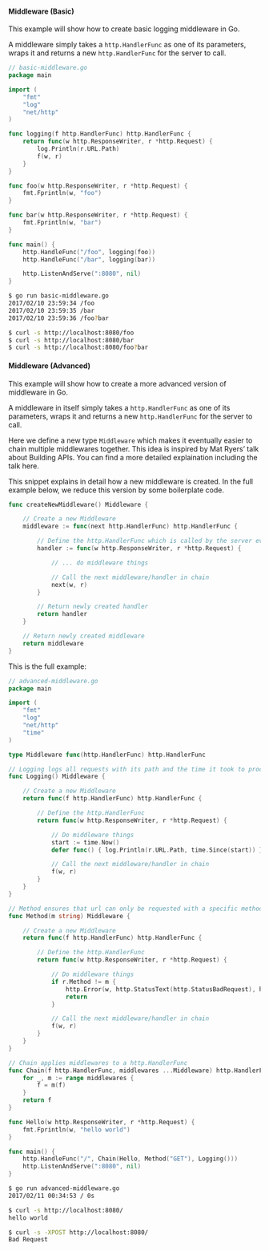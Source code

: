 #### Middleware (Basic)
This example will show how to create basic logging middleware in Go.

A middleware simply takes a `http.HandlerFunc` as one of its parameters, wraps it and returns a new `http.HandlerFunc` for the server to call.


```go
// basic-middleware.go
package main

import (
    "fmt"
    "log"
    "net/http"
)

func logging(f http.HandlerFunc) http.HandlerFunc {
    return func(w http.ResponseWriter, r *http.Request) {
        log.Println(r.URL.Path)
        f(w, r)
    }
}

func foo(w http.ResponseWriter, r *http.Request) {
    fmt.Fprintln(w, "foo")
}

func bar(w http.ResponseWriter, r *http.Request) {
    fmt.Fprintln(w, "bar")
}

func main() {
    http.HandleFunc("/foo", logging(foo))
    http.HandleFunc("/bar", logging(bar))

    http.ListenAndServe(":8080", nil)
}
```

``` bash
$ go run basic-middleware.go
2017/02/10 23:59:34 /foo
2017/02/10 23:59:35 /bar
2017/02/10 23:59:36 /foo?bar

$ curl -s http://localhost:8080/foo
$ curl -s http://localhost:8080/bar
$ curl -s http://localhost:8080/foo?bar
```

#### Middleware (Advanced)
This example will show how to create a more advanced version of middleware in Go.

A middleware in itself simply takes a `http.HandlerFunc` as one of its parameters, wraps it and returns a new `http.HandlerFunc` for the server to call.

Here we define a new type `Middleware` which makes it eventually easier to chain multiple middlewares together. This idea is inspired by Mat Ryers’ talk about Building APIs. You can find a more detailed explaination including the talk here.

This snippet explains in detail how a new middleware is created. In the full example below, we reduce this version by some boilerplate code.

``` go
func createNewMiddleware() Middleware {

    // Create a new Middleware
    middleware := func(next http.HandlerFunc) http.HandlerFunc {

        // Define the http.HandlerFunc which is called by the server eventually
        handler := func(w http.ResponseWriter, r *http.Request) {

            // ... do middleware things

            // Call the next middleware/handler in chain
            next(w, r)
        }

        // Return newly created handler
        return handler
    }

    // Return newly created middleware
    return middleware
}
```

This is the full example:

```go
// advanced-middleware.go
package main

import (
    "fmt"
    "log"
    "net/http"
    "time"
)

type Middleware func(http.HandlerFunc) http.HandlerFunc

// Logging logs all requests with its path and the time it took to process
func Logging() Middleware {

    // Create a new Middleware
    return func(f http.HandlerFunc) http.HandlerFunc {

        // Define the http.HandlerFunc
        return func(w http.ResponseWriter, r *http.Request) {

            // Do middleware things
            start := time.Now()
            defer func() { log.Println(r.URL.Path, time.Since(start)) }()

            // Call the next middleware/handler in chain
            f(w, r)
        }
    }
}

// Method ensures that url can only be requested with a specific method, else returns a 400 Bad Request
func Method(m string) Middleware {

    // Create a new Middleware
    return func(f http.HandlerFunc) http.HandlerFunc {

        // Define the http.HandlerFunc
        return func(w http.ResponseWriter, r *http.Request) {

            // Do middleware things
            if r.Method != m {
                http.Error(w, http.StatusText(http.StatusBadRequest), http.StatusBadRequest)
                return
            }

            // Call the next middleware/handler in chain
            f(w, r)
        }
    }
}

// Chain applies middlewares to a http.HandlerFunc
func Chain(f http.HandlerFunc, middlewares ...Middleware) http.HandlerFunc {
    for _, m := range middlewares {
        f = m(f)
    }
    return f
}

func Hello(w http.ResponseWriter, r *http.Request) {
    fmt.Fprintln(w, "hello world")
}

func main() {
    http.HandleFunc("/", Chain(Hello, Method("GET"), Logging()))
    http.ListenAndServe(":8080", nil)
}
```

``` bash
$ go run advanced-middleware.go
2017/02/11 00:34:53 / 0s

$ curl -s http://localhost:8080/
hello world

$ curl -s -XPOST http://localhost:8080/
Bad Request
```